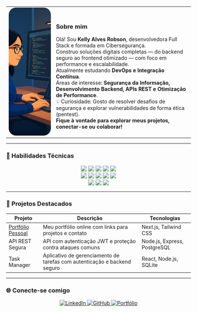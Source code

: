 <table>
  <tr>
    <td>
      <img src="assets/eu.png" alt="Minha Foto" width="350px" height="350px" style="border-radius: 20px; object-fit: cover;" />
    </td>
    <td>
      <h3>Sobre mim</h3>
      Olá! Sou <strong>Kelly Alves Robson</strong>, desenvolvedora Full Stack e formada em Cibersegurança.<br>
      Construo soluções digitais completas — do backend seguro ao frontend otimizado — com foco em performance e escalabilidade.<br>
      Atualmente estudando <strong>DevOps e Integração Contínua</strong>.<br>
      Áreas de interesse: <strong>Segurança da Informação, Desenvolvimento Backend, APIs REST e Otimização de Performance</strong>.<br>
      💡 Curiosidade: Gosto de resolver desafios de segurança e explorar vulnerabilidades de forma ética (pentest).<br>
      <strong>Fique à vontade para explorar meus projetos, conectar-se ou colaborar!</strong>
    </td>
  </tr>
</table>

<hr/>

### 🌟 Habilidades Técnicas

<div align="center">
  <!-- Backend & Segurança -->
  <img src="https://img.shields.io/badge/Node.js-43853D?style=flat&logo=node.js&logoColor=white" height="40" />
  <img src="https://img.shields.io/badge/Express.js-404D59?style=flat" height="40" />
  <img src="https://img.shields.io/badge/SQLite-07405E?style=flat&logo=sqlite&logoColor=white" height="40" />
  <img src="https://img.shields.io/badge/PostgreSQL-316192?style=flat&logo=postgresql&logoColor=white" height="40" />
  <img src="https://img.shields.io/badge/Cybersecurity-000000?style=flat&logo=hackthebox&logoColor=white" height="40" />
  <br>
  <!-- Frontend -->
  <img src="https://img.shields.io/badge/React-20232A?style=flat&logo=react&logoColor=61DAFB" height="40" />
  <img src="https://img.shields.io/badge/Next.js-000000?style=flat&logo=nextdotjs&logoColor=white" height="40" />
  <img src="https://img.shields.io/badge/TypeScript-007ACC?style=flat&logo=typescript&logoColor=white" height="40" />
  <img src="https://img.shields.io/badge/Tailwind_CSS-38B2AC?style=flat&logo=tailwind-css&logoColor=white" height="40" />
  <img src="https://img.shields.io/badge/JavaScript-F7DF1E?style=flat&logo=javascript&logoColor=black" height="40" />
  <br>
  <!-- Ferramentas e DevOps -->
  <img src="https://img.shields.io/badge/Git-F05033?style=flat&logo=git&logoColor=white" height="40" />
  <img src="https://img.shields.io/badge/Docker-2496ED?style=flat&logo=docker&logoColor=white" height="40" />
  <img src="https://img.shields.io/badge/Vercel-000000?style=flat&logo=vercel&logoColor=white" height="40" />
</div>

<hr/>

### 🚀 Projetos Destacados

<div align="center">

| Projeto | Descrição | Tecnologias |
|--------|------------|-------------|
| [Portfólio Pessoal](https://kellycodes-create.vercel.app/) | Meu portfólio online com links para projetos e contato | Next.js, Tailwind CSS |
| API REST Segura | API com autenticação JWT e proteção contra ataques comuns | Node.js, Express, PostgreSQL |
| Task Manager | Aplicativo de gerenciamento de tarefas com autenticação e backend seguro | React, Node.js, SQLite |

</div>

<hr/>

### 🌐 Conecte-se comigo

<div align="center">
  <a href="https://www.linkedin.com/in/kelllyrobson/" target="_blank">
    <img src="https://img.shields.io/badge/LinkedIn-0077B5?style=for-the-badge&logo=linkedin&logoColor=white" alt="LinkedIn" />
  </a>
  <a href="https://github.com/kelllyrobson" target="_blank">
    <img src="https://img.shields.io/badge/GitHub-100000?style=for-the-badge&logo=github&logoColor=white" alt="GitHub" />
  </a>
  <a href="https://kellycodes-create.vercel.app/" target="_blank">
    <img src="https://img.shields.io/badge/Portfólio-000?style=for-the-badge&logo=vercel&logoColor=white" alt="Portfólio" />
  </a>
</div>
